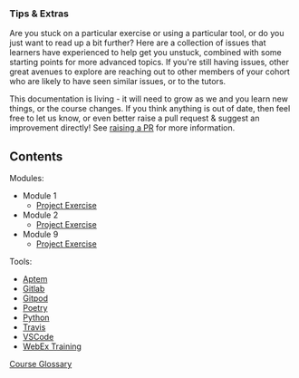 ### Tips & Extras

Are you stuck on a particular exercise or using a particular tool, or do you just want to read up a bit further? Here are a collection of issues that learners have experienced to help get you unstuck, combined with some starting points for more advanced topics. If you're still having issues, other great avenues to explore are reaching out to other members of your cohort who are likely to have seen similar issues, or to the tutors.

This documentation is living - it will need to grow as we and you learn new things, or the course changes. If you think anything is out of date, then feel free to let us know, or even better raise a pull request & suggest an improvement directly! See [raising a PR](raising_a_pr.md) for more information.

## Contents

Modules:
* Module 1
  * [Project Exercise](Modules/Module_1/Project_Exercise/hints.md)
* Module 2
  * [Project Exercise](Modules/Module_2/Project_Exercise/hints.md)
* Module 9
  * [Project Exercise](Modules/Module_9/Project_Exercise/hints.md)

Tools:
* [Aptem](Tools/aptem.md)
* [Gitlab](Tools/gitlab.md)
* [Gitpod](Tools/gitpod.md)
* [Poetry](Tools/poetry.md)
* [Python](Tools/python.md)
* [Travis](Tools/travis.md)
* [VSCode](Tools/VSCode.md)
* [WebEx Training](Tools/webex.md)

[Course Glossary](glossary.md)
